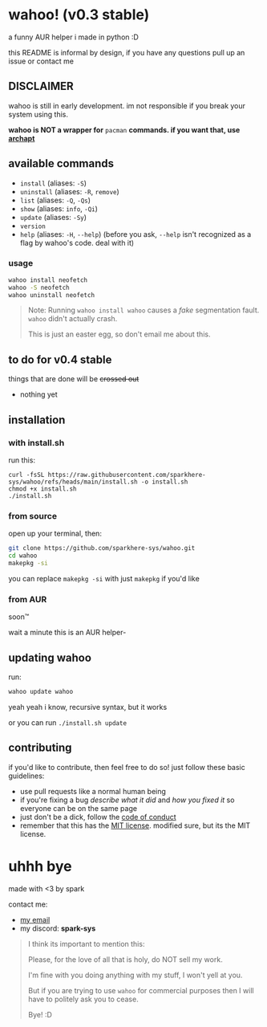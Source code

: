 # wahoo! (v0.3 stable)
a funny AUR helper i made in python :D

this README is informal by design, if you have any questions pull up an issue or contact me

## DISCLAIMER
wahoo is still in early development. im not responsible if you break your system using this.

**wahoo is NOT a wrapper for** `pacman` **commands. if you want that, use [archapt](https://github.com/sparkhere-sys/archapt/)**

## available commands
- `install` (aliases: `-S`)
- `uninstall` (aliases: `-R`, `remove`)
- `list` (aliases: `-Q`, `-Qs`)
- `show` (aliases: `info`, `-Qi`)
- `update` (aliases: `-Sy`)
- `version`
- `help` (aliases: `-H`, `--help`) (before you ask, `--help` isn't recognized as a flag by wahoo's code. deal with it)

### usage
```bash
wahoo install neofetch
wahoo -S neofetch
wahoo uninstall neofetch
```
> Note: Running `wahoo install wahoo` causes a *fake* segmentation fault. `wahoo` didn't actually crash.
>
> This is just an easter egg, so don't email me about this.

## to do for v0.4 stable
things that are done will be ~~crossed out~~

- nothing yet

## installation
### with install.sh
run this:
```
curl -fsSL https://raw.githubusercontent.com/sparkhere-sys/wahoo/refs/heads/main/install.sh -o install.sh
chmod +x install.sh
./install.sh
```

### from source
open up your terminal, then:
```bash
git clone https://github.com/sparkhere-sys/wahoo.git
cd wahoo
makepkg -si
```
you can replace `makepkg -si` with just `makepkg` if you'd like

### from AUR
soon™️

wait a minute this is an AUR helper-

## updating wahoo
run:
```bash
wahoo update wahoo
```
yeah yeah i know, recursive syntax, but it works

or you can run `./install.sh update`

## contributing
if you'd like to contribute, then feel free to do so!
just follow these basic guidelines:

- use pull requests like a normal human being
- if you're fixing a bug *describe what it did* and *how you fixed it* so everyone can be on the same page
- just don't be a dick, follow the [code of conduct](https://github.com/sparkhere-sys/wahoo/blob/main/CODE_OF_CONDUCT.md)
- remember that this has the [MIT license](https://github.com/sparkhere-sys/wahoo/blob/main/LICENSE). modified sure, but its the MIT license.

# uhhh bye
made with <3 by spark

contact me:

- [my email](mailto:spark-aur@proton.me)
- my discord: **spark-sys**

> I think its important to mention this:
> 
> Please, for the love of all that is holy, do NOT sell my work.
> 
> I'm fine with you doing anything with my stuff, I won't yell at you.
> 
> But if you are trying to use `wahoo` for commercial purposes then I will have to politely ask you to cease.
> 
> Bye! :D
